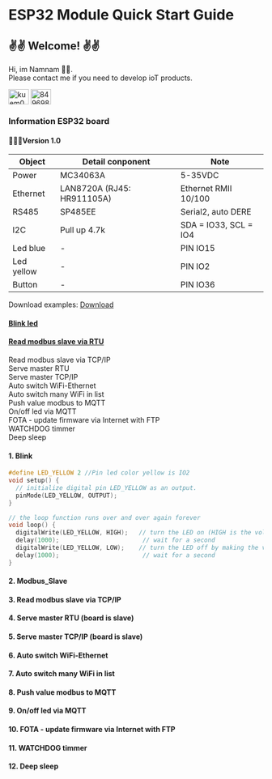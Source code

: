 # ESP32 Module Quick Start Guide

## ✌️✌️ Welcome! ✌️✌️  
Hi, im Namnam 🕴🏼.  
Please contact me if you need to develop ioT products.  
<p align="left">
<a href="https://fb.com/kuem0912" target="blank"><img align="center" src="https://raw.githubusercontent.com/rahuldkjain/github-profile-readme-generator/master/src/images/icons/Social/facebook.svg" alt="kuem0912" 
height="30" width="40" /></a>
<a href="https://wa.me/84969809444" target="blank"><img align="center" src="https://raw.githubusercontent.com/rahuldkjain/github-profile-readme-generator/master/src/images/icons/Social/whatsapp.svg" alt="84969809444" height="30" width="40" /></a>
</p>


### Information ESP32 board  
  
#### 🕵🏻‍♀️Version 1.0  
|     **Object**    |      **Detail conponent**      |          **Note**     |
| ----------------- | ------------------------------ | ----------------------|
|        Power      | MC34063A                       | 5-35VDC               |
|       Ethernet    | LAN8720A  (RJ45: HR911105A)    | Ethernet RMII 10/100  |
|        RS485      | SP485EE                        | Serial2, auto DERE    |
|         I2C       | Pull up 4.7k                   | SDA = IO33, SCL = IO4 |
|      Led blue     | -                              | PIN IO15              |
|      Led yellow   | -                              | PIN IO2               |
|       Button      | -                              | PIN IO36              |

Download examples: [Download](https://github.com/NamNamIoT/ESP32/tree/master/examples)  
#### [Blink led](#Blink)
#### [Read modbus slave via RTU](#Modbus_Slave)
Read modbus slave via TCP/IP  
Serve master RTU  
Serve master TCP/IP  
Auto switch WiFi-Ethernet  
Auto switch many WiFi in list  
Push value modbus to MQTT  
On/off led via MQTT  
FOTA - update firmware via Internet with FTP  
WATCHDOG timmer  
Deep sleep  

#### 1. Blink  

```c
#define LED_YELLOW 2 //Pin led color yellow is IO2
void setup() {
  // initialize digital pin LED_YELLOW as an output.
  pinMode(LED_YELLOW, OUTPUT);
}

// the loop function runs over and over again forever
void loop() {
  digitalWrite(LED_YELLOW, HIGH);   // turn the LED on (HIGH is the voltage level)
  delay(1000);                       // wait for a second
  digitalWrite(LED_YELLOW, LOW);    // turn the LED off by making the voltage LOW
  delay(1000);                       // wait for a second
}
```

#### 2. Modbus_Slave

#### 3. Read modbus slave via TCP/IP  
  
#### 4. Serve master RTU (board is slave)  
  
#### 5. Serve master TCP/IP (board is slave)  
 
#### 6. Auto switch WiFi-Ethernet  
  
#### 7. Auto switch many WiFi in list  
  
#### 8. Push value modbus to MQTT  
  
#### 9. On/off led via MQTT  
  
#### 10. FOTA - update firmware via Internet with FTP  
  
#### 11. WATCHDOG timmer  
  
#### 12. Deep sleep  
  

